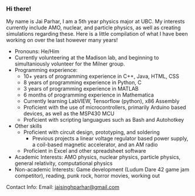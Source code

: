 ### Hi there!

My name is Jai Parhar, I am a 5th year physics major at UBC. My interests currently include AMO, nuclear, and particle physics, as well as creating simulations regarding these. Here is a little compilation of what I have been working on over the last however many years!

- Pronouns: He/Him
- Currently volunteering at the Madison lab, and beginning to simultaniously volunteer for the Milner group.
- Programming experience:
  - 10+ years of programming experience in C++, Java, HTML, CSS
  - 8 years of programming experience in Python, C
  - 3 years of programming experience in MATLAB
  - 6 months of programming experience in Mathematica
  - Currently learning LabVIEW, Tensorflow (python), x86 Assembly
  - Proficient with the use of microcontrollers, primarily Arduino based devices, as well as the MSP430 MCU
  - Proficient with scripting languagues such as Bash and Autohotkey
- Other skills
  - Proficient with circuit design, prototyping, and soldering
    - Previous projects a linear voltage regulator based power supply, a coil-based magnetic accelerator, and an AM radio
  - Proficient in Excel and other spreadsheet software
- Academic Interests: AMO physics, nuclear physics, particle physics, general relativity, computational physics
- Non-academic Interests: Game development (Ludum Dare 42 game jam competitor), reading, punk rock, horror movies, working out

Contact Info:
Email: jaisinghparhar@gmail.com

